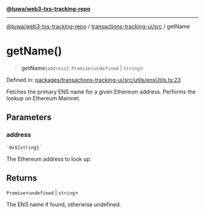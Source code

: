 [**@tuwa/web3-txs-tracking-repo**](../../../README.md)

***

[@tuwa/web3-txs-tracking-repo](../../../README.md) / [transactions-tracking-ui/src](../README.md) / getName

# getName()

> **getName**(`address`): `Promise`\<`undefined` \| `string`\>

Defined in: [packages/transactions-tracking-ui/src/utils/ensUtils.ts:23](https://github.com/TuwaIO/web3-transactions-tracking/blob/2043cd5621e576c11710316754b2017a7b544567/packages/transactions-tracking-ui/src/utils/ensUtils.ts#L23)

Fetches the primary ENS name for a given Ethereum address.
Performs the lookup on Ethereum Mainnet.

## Parameters

### address

`` `0x${string}` ``

The Ethereum address to look up.

## Returns

`Promise`\<`undefined` \| `string`\>

The ENS name if found, otherwise undefined.

